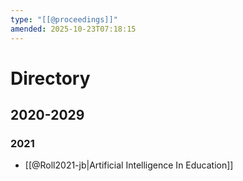 ```yaml
---
type: "[[@proceedings]]"
amended: 2025-10-23T07:18:15
---
```


# Directory
## 2020-2029
### 2021
- [[@Roll2021-jb|Artificial Intelligence In Education]]
